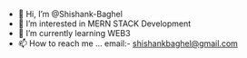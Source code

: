 - 👋 Hi, I’m @Shishank-Baghel
- 👀 I’m interested in MERN STACK Development
- 🌱 I’m currently learning WEB3
- 📫 How to reach me ... email:- shishankbaghel@gmail.com

<!---
Shishank-Baghel/Shishank-Baghel is a ✨ special ✨ repository because its `README.md` (this file) appears on your GitHub profile.
You can click the Preview link to take a look at your changes.
--->
